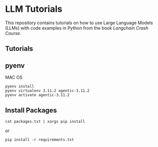 # LLM Tutorials

This repository contains tutorials on how to use Large Language Models (LLMs) with code examples in Python from the book *Langchain Crash Course*.

## Tutorials

## pyenv

MAC OS

``` shell
pyenv install 
pyenv virtualenv 3.11.2 agentic-3.11.2
pyenv activate agentic-3.11.2
```

## Install Packages

``` shell
cat packages.txt | xargs pip install
```

or

``` shell
pip install -r requirements.txt
```
